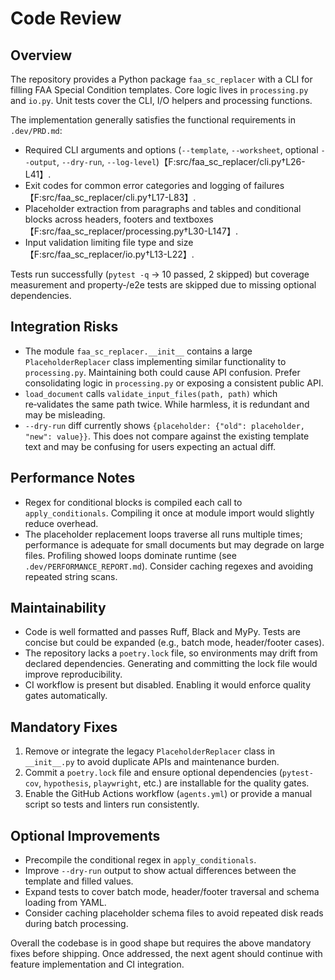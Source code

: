 # Code Review

## Overview
The repository provides a Python package `faa_sc_replacer` with a CLI for filling FAA Special Condition templates. Core logic lives in `processing.py` and `io.py`. Unit tests cover the CLI, I/O helpers and processing functions.

The implementation generally satisfies the functional requirements in `.dev/PRD.md`:
- Required CLI arguments and options (`--template`, `--worksheet`, optional `--output`, `--dry-run`, `--log-level`)【F:src/faa_sc_replacer/cli.py†L26-L41】.
- Exit codes for common error categories and logging of failures【F:src/faa_sc_replacer/cli.py†L17-L83】.
- Placeholder extraction from paragraphs and tables and conditional blocks across headers, footers and textboxes【F:src/faa_sc_replacer/processing.py†L30-L147】.
- Input validation limiting file type and size【F:src/faa_sc_replacer/io.py†L13-L22】.

Tests run successfully (`pytest -q` → 10 passed, 2 skipped) but coverage measurement and property‑/e2e tests are skipped due to missing optional dependencies.

## Integration Risks
- The module `faa_sc_replacer.__init__` contains a large `PlaceholderReplacer` class implementing similar functionality to `processing.py`. Maintaining both could cause API confusion. Prefer consolidating logic in `processing.py` or exposing a consistent public API.
- `load_document` calls `validate_input_files(path, path)` which re‑validates the same path twice. While harmless, it is redundant and may be misleading.
- `--dry-run` diff currently shows `{placeholder: {"old": placeholder, "new": value}}`. This does not compare against the existing template text and may be confusing for users expecting an actual diff.

## Performance Notes
- Regex for conditional blocks is compiled each call to `apply_conditionals`. Compiling it once at module import would slightly reduce overhead.
- The placeholder replacement loops traverse all runs multiple times; performance is adequate for small documents but may degrade on large files. Profiling showed loops dominate runtime (see `.dev/PERFORMANCE_REPORT.md`). Consider caching regexes and avoiding repeated string scans.

## Maintainability
- Code is well formatted and passes Ruff, Black and MyPy. Tests are concise but could be expanded (e.g., batch mode, header/footer cases).
- The repository lacks a `poetry.lock` file, so environments may drift from declared dependencies. Generating and committing the lock file would improve reproducibility.
- CI workflow is present but disabled. Enabling it would enforce quality gates automatically.

## Mandatory Fixes
1. Remove or integrate the legacy `PlaceholderReplacer` class in `__init__.py` to avoid duplicate APIs and maintenance burden.
2. Commit a `poetry.lock` file and ensure optional dependencies (`pytest-cov`, `hypothesis`, `playwright`, etc.) are installable for the quality gates.
3. Enable the GitHub Actions workflow (`agents.yml`) or provide a manual script so tests and linters run consistently.

## Optional Improvements
- Precompile the conditional regex in `apply_conditionals`.
- Improve `--dry-run` output to show actual differences between the template and filled values.
- Expand tests to cover batch mode, header/footer traversal and schema loading from YAML.
- Consider caching placeholder schema files to avoid repeated disk reads during batch processing.

Overall the codebase is in good shape but requires the above mandatory fixes before shipping. Once addressed, the next agent should continue with feature implementation and CI integration.
